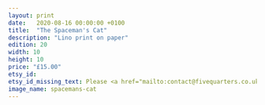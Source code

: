 ```yaml
---
layout: print
date:   2020-08-16 00:00:00 +0100
title:  "The Spaceman's Cat"
description: "Lino print on paper"
edition: 20
width: 10
height: 10
price: "£15.00"
etsy_id:
etsy_id_missing_text: Please <a href="mailto:contact@fivequarters.co.uk">contact me</a> if you're interested in buying this print.
image_name: spacemans-cat
---
```

